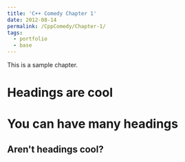 ```yaml
---
title: 'C++ Comedy Chapter 1'
date: 2012-08-14
permalink: /CppComedy/Chapter-1/
tags:
  - portfolio
  - base
---
```


This is a sample chapter.

Headings are cool
======

You can have many headings
======

Aren't headings cool?
------
